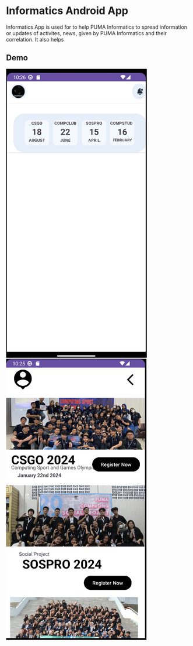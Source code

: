
# Informatics Android App

Informatics App is used for to help PUMA Informatics to spread information or updates of activites, news, given by PUMA Informatics and their correlation. It also helps 

## Demo

![](https://github.com/Foteraz/Info-App/blob/1c1819c6f3fb03ae0e9549bf23597e41a6dd2dc2/image/img1)
![](https://github.com/Foteraz/Info-App/blob/1c1819c6f3fb03ae0e9549bf23597e41a6dd2dc2/image/img2)
